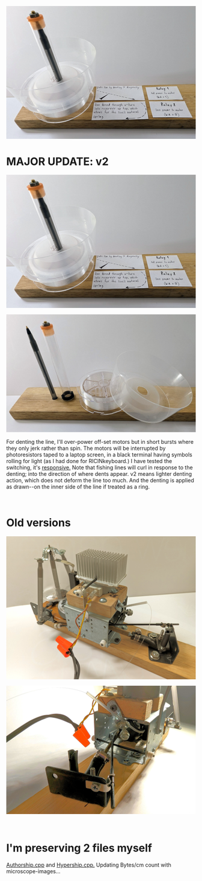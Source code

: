 <!---
Preserve data on fluorocarbon fishing line - imprescriptible multi-millennium storage.
-->



<p align="center">
  <img src="https://raw.githubusercontent.com/compromise-evident/CarbonRecord/main/Other/Layout.jpg">
</p>

# MAJOR UPDATE: v2

<p align="center">
  <img src="https://github.com/compromise-evident/CarbonRecord/blob/main/Other/Layout.jpg">
</p>

<p align="center">
  <img src="https://github.com/compromise-evident/CarbonRecord/blob/main/Other/Reservoir_materials.jpg">
</p>

For denting the line, I'll over-power off-set motors but in short bursts where they
only jerk rather than spin. The motors will be interrupted by photoresistors taped to a
laptop screen, in a black terminal having symbols rolling for light (as I had done for
RICINkeyboard.) I have tested the switching, it's
[responsive.](https://raw.githubusercontent.com/compromise-evident/CarbonRecord/main/Other/5V-relay.png)
Note that fishing lines will curl in response to the denting; into the direction of where
dents appear. v2 means lighter denting action, which does not deform the line too much.
And the denting is applied as drawn--on the inner side of the line if treated as a ring.


<br>

# Old versions

<p align="center">
  <img src="https://github.com/compromise-evident/CarbonRecord/blob/main/Other/Version_1/Puller-and-winder.jpg">
</p>

<p align="center">
  <img src="https://github.com/compromise-evident/CarbonRecord/blob/main/Other/Version_1/Rubber-puller.jpg">
</p>

<br>

# I'm preserving 2 files myself

[Authorship.cpp](https://github.com/compromise-evident/Authorship) and [Hypership.cpp.](https://github.com/compromise-evident/Hypership) Updating Bytes/cm count with microscope-images...

